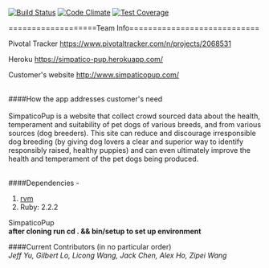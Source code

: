 [![Build Status](https://travis-ci.org/hyu596/Simpatico-Pup.svg?branch=master)](https://travis-ci.org/hyu596/Simpatico-Pup) 
[![Code Climate](https://codeclimate.com/github/hyu596/Simpatico-Pup/badges/gpa.svg)](https://codeclimate.com/github/hyu596/Simpatico-Pup) 
[![Test Coverage](https://codeclimate.com/github/hyu596/Simpatico-Pup/badges/coverage.svg)](https://codeclimate.com/github/hyu596/Simpatico-Pup/coverage)


===================Team Info============================

Pivotal Tracker
https://www.pivotaltracker.com/n/projects/2068531

Heroku
https://simpatico-pup.herokuapp.com/

Customer's website
http://www.simpaticopup.com/

<br/>####How the app addresses customer's need<br/>
<br/>SimpaticoPup is a website that collect crowd sourced data about the health, 
temperament and suitability of pet dogs of various breeds, and from various 
sources (dog breeders). This site can reduce and discourage irresponsible dog 
breeding (by giving dog lovers a clear and superior way to identify responsibly 
raised, healthy puppies) and can even ultimately improve the health and 
temperament of the pet dogs being produced.


<br/>####Dependencies - 
  1. [rvm](https://rvm.io)
  2. Ruby: 2.2.2

SimpaticoPup
<br/>**after cloning run cd . && bin/setup to set up environment**


####Current Contributors (in no particular order)
<br/>*Jeff Yu, Gilbert Lo, Licong Wang, Jack Chen, Alex Ho, Zipei Wang*


